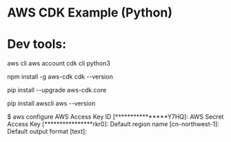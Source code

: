 # AWS CDK Example (Python)

# Dev tools:
aws cli
aws account
cdk cli
python3

npm install -g aws-cdk
cdk --version

pip install --upgrade aws-cdk.core

pip install awscli
aws --version

$ aws configure
AWS Access Key ID [****************Y7HQ]:
AWS Secret Access Key [****************rkr0]:
Default region name [cn-northwest-1]:
Default output format [text]:
